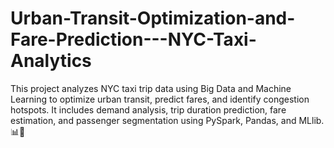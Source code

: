 # Urban-Transit-Optimization-and-Fare-Prediction---NYC-Taxi-Analytics
This project analyzes NYC taxi trip data using Big Data and Machine Learning to optimize urban transit, predict fares, and identify congestion hotspots. It includes demand analysis, trip duration prediction, fare estimation, and passenger segmentation using PySpark, Pandas, and MLlib. 📊🚖

